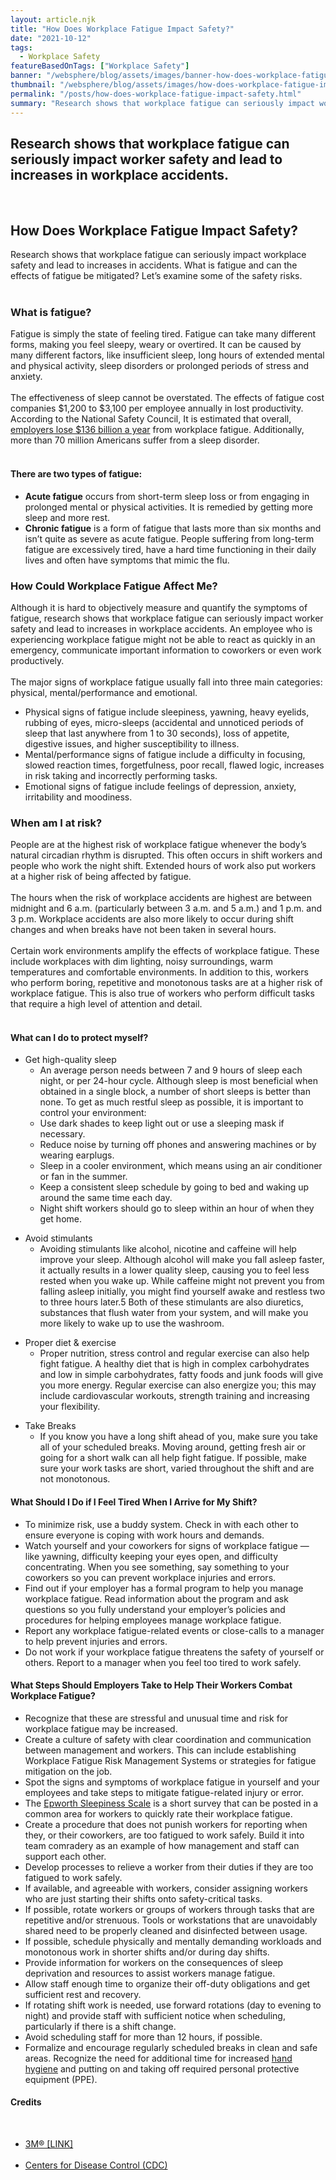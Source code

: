 ```yaml
---
layout: article.njk
title: "How Does Workplace Fatigue Impact Safety?"
date: "2021-10-12"
tags:
  - Workplace Safety
featureBasedOnTags: ["Workplace Safety"]
banner: "/websphere/blog/assets/images/banner-how-does-workplace-fatigue-impact-safety.webp"
thumbnail: "/websphere/blog/assets/images/how-does-workplace-fatigue-impact-safety.webp"
permalink: "/posts/how-does-workplace-fatigue-impact-safety.html"
summary: "Research shows that workplace fatigue can seriously impact worker safety and lead to increases in workplace accidents."
---
```


<h2 class="intro">Research shows that workplace fatigue can seriously impact worker safety and lead to increases in workplace accidents.</h2>
<br>
<h2>How Does Workplace Fatigue Impact Safety?</h2>
Research shows that workplace fatigue can seriously impact workplace safety and lead to increases in accidents. What is fatigue and can the effects of fatigue be mitigated? Let’s examine some of the safety risks.
<br><br>
<h3>What is fatigue?</h3>
Fatigue is simply the state of feeling tired. Fatigue can take many different forms, making you feel sleepy, weary or overtired. It can be caused by many different factors, like insufficient sleep, long hours of extended mental and physical activity, sleep disorders or prolonged periods of stress and anxiety.
<br><br>
The effectiveness of sleep cannot be overstated. The effects of fatigue cost companies $1,200 to $3,100 per employee annually in lost productivity. According to the National Safety Council, It is estimated that overall, <a href="https://www.nsc.org/workplace/safety-topics/fatigue/fatigue-home">employers lose $136 billion a year</a> from workplace fatigue. Additionally, more than 70 million Americans suffer from a sleep disorder.
<br><br>
<h4>There are two types of fatigue:</h4>
<ul>
    <li><strong>Acute fatigue</strong> occurs from short-term sleep loss or from engaging in prolonged mental or physical activities. It is remedied by getting more sleep and more rest.</li>
    <li><strong>Chronic fatigue</strong> is a form of fatigue that lasts more than six months and isn’t quite as severe as acute fatigue. People suffering from long-term fatigue are excessively tired, have a hard time functioning in their daily lives and often have symptoms that mimic the flu.</li>
</ul>
<h3>How Could Workplace Fatigue Affect Me?</h3>
Although it is hard to objectively measure and quantify the symptoms of fatigue, research shows that workplace fatigue can seriously impact worker safety and lead to increases in workplace accidents. An employee who is experiencing workplace fatigue might not be able to react as quickly in an emergency, communicate important information to coworkers or even work productively.
<br><br>
The major signs of workplace fatigue usually fall into three main categories: physical, mental/performance and emotional.
<ul>
    <li>Physical signs of fatigue include sleepiness, yawning, heavy eyelids, rubbing of eyes, micro-sleeps (accidental and unnoticed periods of sleep that last anywhere from 1 to 30 seconds), loss of appetite, digestive issues, and higher susceptibility to illness.</li>
    <li>Mental/performance signs of fatigue include a difficulty in focusing, slowed reaction times, forgetfulness, poor recall, flawed logic, increases in risk taking and incorrectly performing tasks.</li>
    <li>Emotional signs of fatigue include feelings of depression, anxiety, irritability and moodiness.</li>
</ul>
<h3>When am I at risk?</h3>
People are at the highest risk of workplace fatigue whenever the body’s natural circadian rhythm is disrupted. This often occurs in shift workers and people who work the night shift. Extended hours of work also put workers at a higher risk of being affected by fatigue. 
<br><br>
The hours when the risk of workplace accidents are highest are between midnight and 6 a.m. (particularly between 3 a.m. and 5 a.m.) and 1 p.m. and 3 p.m. Workplace accidents are also more likely to occur during shift changes and when breaks have not been taken in several hours.
<br><br>
Certain work environments amplify the effects of workplace fatigue. These include workplaces with dim lighting, noisy surroundings, warm temperatures and comfortable environments. In addition to this, workers who perform boring, repetitive and monotonous tasks are at a higher risk of workplace fatigue. This is also true of workers who perform difficult tasks that require a high level of attention and detail.
<br><br>
<h4>What can I do to protect myself?</h4>
<ul>
    <li>
        Get high-quality sleep
        <ul>
            <li>An average person needs between 7 and 9 hours of sleep each night, or per 24-hour cycle. Although sleep is most beneficial when obtained in a single block, a number of short sleeps is better than none. To get as much restful sleep as possible, it is important to control your environment:</li>
            <li>Use dark shades to keep light out or use a sleeping mask if necessary.</li>
            <li>Reduce noise by turning off phones and answering machines or by wearing earplugs.</li>
            <li>Sleep in a cooler environment, which means using an air conditioner or fan in the summer.</li>
            <li>Keep a consistent sleep schedule by going to bed and waking up around the same time each day.</li>
            <li>Night shift workers should go to sleep within an hour of when they get home.</li>
        </ul>
    </li>
</ul>
<ul>
    <li>
        Avoid stimulants
        <ul>
            <li>Avoiding stimulants like alcohol, nicotine and caffeine will help improve your sleep. Although alcohol will make you fall asleep faster, it actually results in a lower quality sleep, causing you to feel less rested when you wake up. While caffeine might not prevent you from falling asleep initially, you might find yourself awake and restless two to three hours later.5 Both of these stimulants are also diuretics, substances that flush water from your system, and will make you more likely to wake up to use the washroom.</li>
        </ul>
    </li>
</ul>
<ul>
    <li>
        Proper diet & exercise
        <ul>
            <li>Proper nutrition, stress control and regular exercise can also help fight fatigue. A healthy diet that is high in complex carbohydrates and low in simple carbohydrates, fatty foods and junk foods will give you more energy. Regular exercise can also energize you; this may include cardiovascular workouts, strength training and increasing your flexibility.</li>
        </ul>
    </li>
</ul>
<ul>
    <li>
        Take Breaks
        <ul>
            <li>If you know you have a long shift ahead of you, make sure you take all of your scheduled breaks. Moving around, getting fresh air or going for a short walk can all help fight fatigue. If possible, make sure your work tasks are short, varied throughout the shift and are not monotonous.</li>
        </ul>
    </li>
</ul>
<h4>What Should I Do if I Feel Tired When I Arrive for My Shift?</h4>
<ul>
    <li>To minimize risk, use a buddy system. Check in with each other to ensure everyone is coping with work hours and demands.</li>
    <li>Watch yourself and your coworkers for signs of workplace fatigue — like yawning, difficulty keeping your eyes open, and difficulty concentrating. When you see something, say something to your coworkers so you can prevent workplace injuries and errors.</li>
    <li>Find out if your employer has a formal program to help you manage workplace fatigue. Read information about the program and ask questions so you fully understand your employer’s policies and procedures for helping employees manage workplace fatigue.</li>
    <li>Report any workplace fatigue-related events or close-calls to a manager to help prevent injuries and errors.</li>
    <li>Do not work if your workplace fatigue threatens the safety of yourself or others. Report to a manager when you feel too tired to work safely.</li>
</ul>
<h4>What Steps Should Employers Take to Help Their Workers Combat Workplace Fatigue?</h4>
<ul>
    <li>Recognize that these are stressful and unusual time and risk for workplace fatigue may be increased.</li>
    <li>Create a culture of safety with clear coordination and communication between management and workers. This can include establishing Workplace Fatigue Risk Management Systems or strategies for fatigue mitigation on the job.</li>
    <li>Spot the signs and symptoms of workplace fatigue in yourself and your employees and take steps to mitigate fatigue-related injury or error.</li>
    <li>The <a href="https://www.cdc.gov/niosh/emres/longhourstraining/scale.html">Epworth Sleepiness Scale</a> is a short survey that can be posted in a common area for workers to quickly rate their workplace fatigue.</li>
    <li>Create a procedure that does not punish workers for reporting when they, or their coworkers, are too fatigued to work safely. Build it into team comradery as an example of how management and staff can support each other.</li>
    <li>Develop processes to relieve a worker from their duties if they are too fatigued to work safely.</li>
    <li>If available, and agreeable with workers, consider assigning workers who are just starting their shifts onto safety-critical tasks.</li>
    <li>If possible, rotate workers or groups of workers through tasks that are repetitive and/or strenuous. Tools or workstations that are unavoidably shared need to be properly cleaned and disinfected between usage.</li>
    <li>If possible, schedule physically and mentally demanding workloads and monotonous work in shorter shifts and/or during day shifts.</li>
    <li>Provide information for workers on the consequences of sleep deprivation and resources to assist workers manage fatigue.</li>
    <li>Allow staff enough time to organize their off-duty obligations and get sufficient rest and recovery.</li>
    <li>If rotating shift work is needed, use forward rotations (day to evening to night) and provide staff with sufficient notice when scheduling, particularly if there is a shift change.</li>
    <li>Avoid scheduling staff for more than 12 hours, if possible.</li>
    <li>Formalize and encourage regularly scheduled breaks in clean and safe areas. Recognize the need for additional time for increased <a href="https://www.cdc.gov/healthywater/hygiene/hand/handwashing.html">hand hygiene</a> and putting on and taking off required personal protective equipment (PPE).</li>
</ul>
<h4>Credits</h4>
<br>
<ul>
    <li><a href="https://www.3mcanada.ca/3m/en_ca/worker-health-safety-ca/safety-town-square/articles/how-does-fatigue-impact-safety-info">3M® [LINK]</a></li>
    <br>
    <li><a href="https://www.cdc.gov/">Centers for Disease Control (CDC)</a></li>
</ul>
